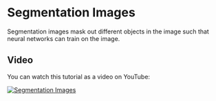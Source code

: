 # Segmentation Images

Segmentation images mask out different objects in the image such that neural networks can train on the image.

## Video

You can watch this tutorial as a video on YouTube:

[![Segmentation Images](http://img.youtube.com/vi/NxFrY3EcIMA/0.jpg)](http://www.youtube.com/watch?v=NxFrY3EcIMA "Segmentation Images")